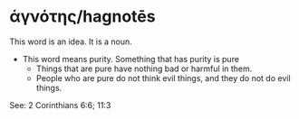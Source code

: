 # ἁγνότης/hagnotēs
This word is an idea. It is a noun.
* This word means purity. Something that has purity is pure
    * Things that are pure have nothing bad or harmful in them.
    * People who are pure do not think evil things, and they do not do evil things.

See: 2 Corinthians 6:6; 11:3

